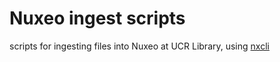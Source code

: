# Nuxeo ingest scripts

scripts for ingesting files into Nuxeo at UCR Library, using [nxcli](https://github.com/ucldc/nxcli)